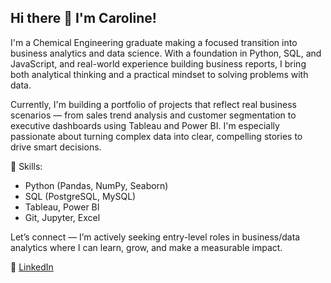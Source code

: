 ## Hi there 👋 I'm Caroline!

I'm a Chemical Engineering graduate making a focused transition into business analytics and data science. With a foundation in Python, SQL, and JavaScript, and real-world experience building business reports, I bring both analytical thinking and a practical mindset to solving problems with data.

Currently, I'm building a portfolio of projects that reflect real business scenarios — from sales trend analysis and customer segmentation to executive dashboards using Tableau and Power BI. I'm especially passionate about turning complex data into clear, compelling stories to drive smart decisions.

📌 Skills:
- Python (Pandas, NumPy, Seaborn)
- SQL (PostgreSQL, MySQL)
- Tableau, Power BI
- Git, Jupyter, Excel

Let’s connect — I’m actively seeking entry-level roles in business/data analytics where I can learn, grow, and make a measurable impact.

🔗 [LinkedIn](https://www.linkedin.com/in/caroline-lewis-800) 

<!--
**celewis8/celewis8** is a ✨ _special_ ✨ repository because its `README.md` (this file) appears on your GitHub profile.

Here are some ideas to get you started:

- 🔭 I’m currently working on ...
- 🌱 I’m currently learning ...
- 👯 I’m looking to collaborate on ...
- 🤔 I’m looking for help with ...
- 💬 Ask me about ...
- 📫 How to reach me: ...
- 😄 Pronouns: ...
- ⚡ Fun fact: ...
-->

